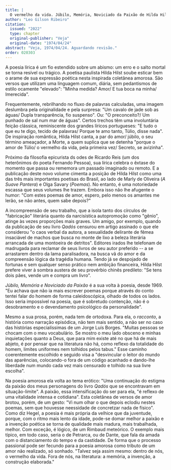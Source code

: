 ```yaml
---
title: |
  O vermelho da vida. Júbilo, Memória, Noviciado da Paixão de Hilda Hilst
author: "Leo Gilson Ribeiro"
citation:
  issued: "2022"
  type: chapter
  original-publisher: "Veja"
  original-date: "1974/04/24"
abstract: "Veja, 1974/04/24. Aguardando revisão."
order: 020303
---
```


A poesia lírica é um fio estendido sobre um abismo: um erro e o salto mortal se torna resível ou trágico. A poetisa paulista Hilda Hilst soube esticar bem o arame de sua expressão poética nesta inspirada coletânea amorosa. São versos que utilizam uma linguagem comum, diária, sem pedantismos de estilo ocamente "elevado": "Minha medida? Amor/ E tua boca na minha/ Imerecida".

Frequentemente, rebrilhando no fluxo de palavras calculadas, uma imagem deslumbra pela originalidade e pela surpresa: "Um cavalo de jade sob as águas/ Dupla transparência, fio suspenso". Ou: "O preconceito?/ Um punhado de sal num mar de águas". Certos trechos têm uma involuntária feição clássica, reminiscente dos grandes líricos portugueses: "E tudo o que eu te digo, tecido de palavras/ Porque te amo tanto, Túlio, disse nada". De inspiração romântica, Hilda Hilst canta, a par do amor/ júbilo, o seu término ameaçador, a Morte, a quem suplica que se detenha "porque o amor de Túlio/ o vermelho da vida, pela primeira vez/ Secreto, se avizinha".

Próximo da filosofia epicurista ds odes de Ricardo Reis (um dos heterônimos do poeta Fernando Pessoa), sua lírica celebra o êxtase do momento que passa ou rememora um passado imaginado ou remoto. E a publicação deste novo volume cimenta a posição de Hilda Hilst como uma das três mais importantes poetisas do Brasil, ao lado de Marly de Oliveira (*A Suave Pantera*) e Olga Savary (*Poemas*). No entanto, é uma notoriedade escassa que seus volumes lhe trazem. Embora isso não lhe afugente o humor: "Com estes poemas de amor, espero, pelo menos os amantes me lerão, se não antes, quem sabe depois?"

A incompreensão de seu trabalho, que a isola tanto dos círculos de "fabricação" literária quanto da narcisística autopromoção como "gênio", atinge às vezes proporções mais graves. Um amigo, por exemplo, quando da publicação de seu livro *Qadós* censurou em artigo assinado o que ele considerou "o caos verbal da autora, a sexualidade delirante de fêmea insaciável de machos que busca no monte de lixo a beleza literária arrancada de uma montoeira de detritos". Editores irados lhe telefonam de madrugada para reclamar de seus livros de seu autor preferido -- a se arrastarem dentro da lama paralisadora, na busca vã do amor e da compreensão lógica da tragédia humana. Tendo já se despojado de fortunas e sem qualquer senso prático nem ambição financeira, Hilda Hilst prefere viver à sombra austera de seu provérbio chinês predileto: "Se tens dois pães, vende um e compra um livro".

*Júbilo, Memória e Noviciado da Paixão* é a sua volta à poesia, desde 1969. "Eu achava que não ia mais escrever poemas porque através do conto tentei falar do homem de forma caleidoscópica, olhado de todos os lados. Isso seria impossível na poesia, que é sobretudo contenção, não é o desobramento e o devendamento psicológico da personalidade".

Mesmo a sua prosa, porém, nada tem de ortodoxa. Para ela, o *racconto*, a história como narração episódica, não tem mais sentido, a não ser no caso das histórias especialíssimas de um Jorge Luís Borges. "Muitas pessoas se chocam com o meu vocabulário. Se mostro o meu lado obsceno e minhas inquietações quanto a Deus, que para mim existe até no que há de mais abjeto, é por pensar que na literatura não há, como reflexo da totalidade do homem, limites uniformes nem tolhidos pelos tabus." Esse caminho coerentemente escolhido e seguido visa a "desvincular o leitor do mundo das aparências, colocando-o fora de um código acanhado e dando-lhe liberdade num mundo cada vez mais censurado e tolhido na sua livre escolha".

Na poesia amorosa ela volta ao tema erótico: "Uma continuação do estigma da paixão dos meus personagens do livro *Qadós* que se encontravam em situação-limite". A paixão, essa intensificação do ser para ela, "é reflexo de uma vitalidade intensa e cotidiana". Esta coletânea de versos de amor brotou, porém, de um gesto: "Vi num olhar o que depois eclodiu nestes poemas, sem que houvesse neessidade de concretzar nada de físico". Como diz Hegel, a poesia é mais própria da velhice que da juventude, porque, com o ritmo mais lento da idade, pode-se domar melhor a paixão e a invenção poética se torna de qualidade mais madura, mais trabalhada, melhor. Com exceção, é lógico, de um Rimbaud meteórico. O exemplo mais típico, em todo caso, seria o de Petrarca, ou de Dante, que fala da amada com o distanciamento do tempo e da castidade. De forma que o processo passional pode ser fecundo para a poesia amorosa como tributo de um amor não realizado, só sonhado. "Talvez seja assim mesmo: dentro de nós, o vermelho da vida. Fora de nós, na literatura: a memória, a invenção, a construção elaborada."


